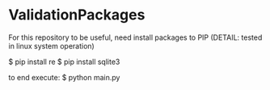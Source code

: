 # ValidationPackages
For this repository to be useful, need install packages to PIP (DETAIL: tested in linux system operation) 

$ pip install re 
$ pip install sqlite3

to end execute:
$ python main.py 
